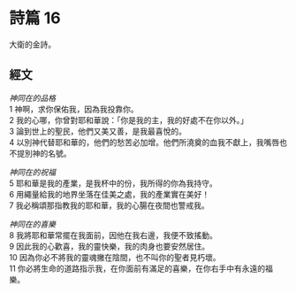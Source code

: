 # 詩篇 16
大衛的金詩。

## 經文
*神同在的品格*  
1 神啊，求你保佑我，因為我投靠你。  
2 我的心哪，你曾對耶和華說：「你是我的主，我的好處不在你以外。」  
3 論到世上的聖民，他們又美又善，是我最喜悅的。  
4 以別神代替耶和華的，他們的愁苦必加增。他們所澆奠的血我不獻上，我嘴唇也不提別神的名號。  

*神同在的祝福*  
5 耶和華是我的產業，是我杯中的份，我所得的你為我持守。  
6 用繩量給我的地界坐落在佳美之處，我的產業實在美好！  
7 我必稱頌那指教我的耶和華，我的心腸在夜間也警戒我。  

*神同在的喜樂*  
8 我將耶和華常擺在我面前，因他在我右邊，我便不致搖動。  
9 因此我的心歡喜，我的靈快樂，我的肉身也要安然居住。  
10 因為你必不將我的靈魂撇在陰間，也不叫你的聖者見朽壞。  
11 你必將生命的道路指示我，在你面前有滿足的喜樂，在你右手中有永遠的福樂。
